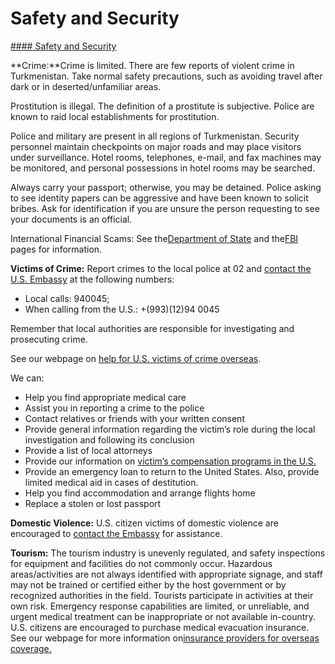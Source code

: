 # Safety and Security

[#### Safety and Security](javascript:void(0); "Safety and Security")

**Crime:**Crime is limited. There are few reports of violent crime in Turkmenistan. Take normal safety precautions, such as avoiding travel after dark or in deserted/unfamiliar areas.

Prostitution is illegal. The definition of a prostitute is subjective. Police are known to raid local establishments for prostitution.

Police and military are present in all regions of Turkmenistan. Security personnel maintain checkpoints on major roads and may place visitors under surveillance. Hotel rooms, telephones, e-mail, and fax machines may be monitored, and personal possessions in hotel rooms may be searched.

Always carry your passport; otherwise, you may be detained. Police asking to see identity papers can be aggressive and have been known to solicit bribes. Ask for identification if you are unsure the person requesting to see your documents is an official.

International Financial Scams: See the[Department of State](https://travel.state.gov/content/travel/en/international-travel/emergencies/international-financial-scams.html) and the[FBI](https://www.fbi.gov/how-we-can-help-you/scams-and-safety/common-scams-and-crimes) pages for information.

**Victims of Crime:** Report crimes to the local police at 02 and [contact the U.S. Embassy](https://tm.usembassy.gov/u-s-citizen-services/victims-of-crime/) at the following numbers:

* Local calls: 940045;
* When calling from the U.S.: +(993)(12)94 0045

Remember that local authorities are responsible for investigating and prosecuting crime.

See our webpage on [help for U.S. victims of crime overseas](https://travel.state.gov/content/travel/en/international-travel/emergencies/crime.html).

We can:

* Help you find appropriate medical care
* Assist you in reporting a crime to the police
* Contact relatives or friends with your written consent
* Provide general information regarding the victim’s role during the local investigation and following its conclusion
* Provide a list of local attorneys
* Provide our information on [victim’s compensation programs in the U.S.](https://travel.state.gov/content/travel/en/international-travel/emergencies/crime.html)
* Provide an emergency loan to return to the United States. Also, provide limited medical aid in cases of destitution.
* Help you find accommodation and arrange flights home
* Replace a stolen or lost passport

**Domestic Violence:** U.S. citizen victims of domestic violence are encouraged to [contact the Embassy](https://tm.usembassy.gov/u-s-citizen-services/victims-of-crime/) for assistance.

**Tourism:** The tourism industry is unevenly regulated, and safety inspections for equipment and facilities do not commonly occur. Hazardous areas/activities are not always identified with appropriate signage, and staff may not be trained or certified either by the host government or by recognized authorities in the field. Tourists participate in activities at their own risk. Emergency response capabilities are limited, or unreliable, and urgent medical treatment can be inappropriate or not available in-country. U.S. citizens are encouraged to purchase medical evacuation insurance. See our webpage for more information on[insurance providers for overseas coverage.](https://travel.state.gov/content/travel/en/international-travel/before-you-go/your-health-abroad/Insurance_Coverage_Overseas.html?cq_ck=1708701048867)